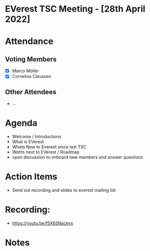 # EVerest TSC Meeting - [28th April 2022]

# Attendance

## Voting Members

- [x] Marco Möller
- [x] Cornelius Claussen

## Other Attendees

- ...

# Agenda

- Welcome / Introductions
- What is EVerest
- Whats New to Everest since last TSC
- Wahts next to EVerest / Roadmap
- open discussion to onboard new members and answer questions

# Action Items
- Send out recording and slides to everest mailing list

# Recording:
- https://youtu.be/f5X6SNackys

# Notes
